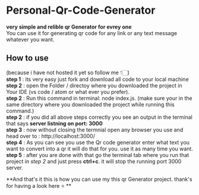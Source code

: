 # Personal-Qr-Code-Generator #  
**very simple and relible qr Generator for evrey one**  
You can use it for generating qr code for any link or any text message whatever you want.  
  
## How to use ##  
(because i have not hosted it yet so follow me 👇🏻)  
**step 1** : its very easy just fork and download all code to your local machine   
**step 2** : open the Folder / directoy where you downloaded the project in Your IDE (vs code / atom or what ever you prefer).  
**step 2** : Run this command in terminal: node index.js. (make sure your in the same directory where you downloaded the project while running this command.)  
**step 2** : if you did all above steps correctly you see an output in the terminal that says **server listning on port: 3000**  
**step 3** : now without closing the termnial open any browser you use and head over to : http://localhost:3000/  
**step 4** : As you can see you use the Qr code generator enter what text you want to convert into a qr it will do that for you. use it as many time you want.  
**step 5** : after you are done with that go the terminal tab where you run that project in *step 2*  and just press **ctrl+c**. it will stop the running port 3000 server.  
  
**And that's it this is how you can use my this qr Generator project. thank's for having a look here ⭐ **  




